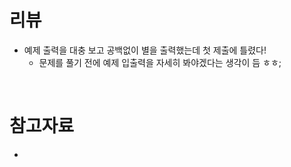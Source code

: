 # 리뷰

- 예제 출력을 대충 보고 공백없이 별을 출력했는데 첫 제출에 틀렸다!
    - 문제를 풀기 전에 예제 입출력을 자세히 봐야겠다는 생각이 듬 ㅎㅎ;

<br>

# 참고자료

- 